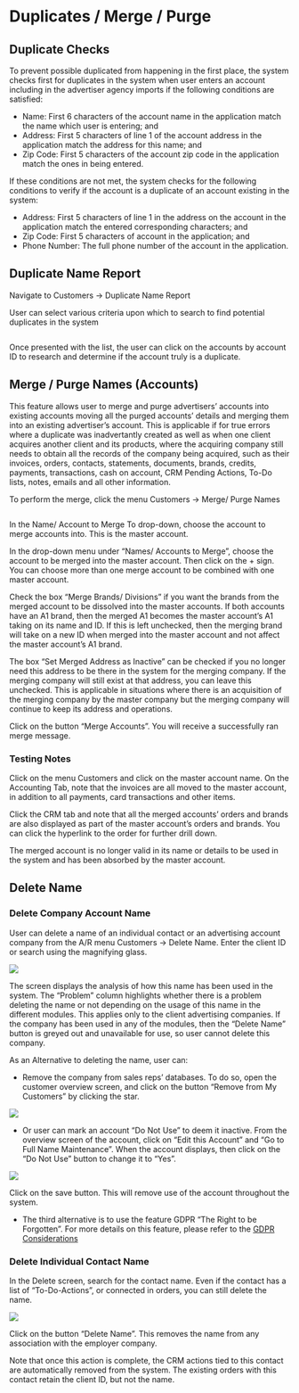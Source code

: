 # Duplicates / Merge / Purge

## Duplicate Checks

To prevent possible duplicated from happening in the first place, the system checks first for duplicates in the system when user enters an account including in the advertiser agency imports if the following conditions are satisfied:

* Name: First 6 characters of the account name in the application match the name which user is entering; and
* Address: First 5 characters of line 1 of the account address in the application match the address for this name; and
* Zip Code: First 5 characters of the account zip code in the application match the ones in being entered.

If these conditions are not met, the system checks for the following conditions to verify if the account is a duplicate of an account existing in the system:

* Address: First 5 characters of line 1 in the address on the account in the application match the entered corresponding characters; and
* Zip Code: First 5 characters of account in the application; and
* Phone Number: The full phone number of the account in the application.

## Duplicate Name Report

Navigate to Customers -> Duplicate Name Report

User can select various criteria upon which to search to find potential duplicates in the system

<figure><img src="../../../.gitbook/assets/image (1458).png" alt=""><figcaption></figcaption></figure>

Once presented with the list, the user can click on the accounts by account ID to research and determine if the account truly is a duplicate.

## Merge / Purge Names (Accounts)

This feature allows user to merge and purge advertisers’ accounts into existing accounts moving all the purged accounts’ details and merging them into an existing advertiser’s account. This is applicable if for true errors where a duplicate was inadvertantly created as well as when one client acquires another client and its products, where the acquiring company still needs to obtain all the records of the company being acquired, such as their invoices, orders, contacts, statements, documents, brands, credits, payments, transactions, cash on account, CRM Pending Actions, To-Do lists, notes, emails and all other information.

To perform the merge, click the menu Customers -> Merge/ Purge Names

<figure><img src="../../../.gitbook/assets/image (586).png" alt=""><figcaption></figcaption></figure>

In the Name/ Account to Merge To drop-down, choose the account to merge accounts into. This is the master account.

In the drop-down menu under “Names/ Accounts to Merge”, choose the account to be merged into the master account. Then click on the + sign. You can choose more than one merge account to be combined with one master account.

Check the box “Merge Brands/ Divisions” if you want the brands from the merged account to be dissolved into the master accounts. If both accounts have an A1 brand, then the merged A1 becomes the master account’s A1 taking on its name and ID. If this is left unchecked, then the merging brand will take on a new ID when merged into the master account and not affect the master account’s A1 brand.

The box “Set Merged Address as Inactive” can be checked if you no longer need this address to be there in the system for the merging company. If the merging company will still exist at that address, you can leave this unchecked. This is applicable in situations where there is an acquisition of the merging company by the master company but the merging company will continue to keep its address and operations.

Click on the button “Merge Accounts”. You will receive a successfully ran merge message.

### Testing Notes

Click on the menu Customers and click on the master account name. On the Accounting Tab, note that the invoices are all moved to the master account, in addition to all payments, card transactions and other items.

Click the CRM tab and note that all the merged accounts’ orders and brands are also displayed as part of the master account’s orders and brands. You can click the hyperlink to the order for further drill down.

The merged account is no longer valid in its name or details to be used in the system and has been absorbed by the master account.

## Delete Name

### Delete Company Account Name <a href="#_toc93343993" id="_toc93343993"></a>

User can delete a name of an individual contact or an advertising account company from the A/R menu Customers -> Delete Name. Enter the client ID or search using the magnifying glass.

![](<../../../.gitbook/assets/1 (92).png>)

The screen displays the analysis of how this name has been used in the system. The “Problem” column highlights whether there is a problem deleting the name or not depending on the usage of this name in the different modules. This applies only to the client advertising companies. If the company has been used in any of the modules, then the “Delete Name” button is greyed out and unavailable for use, so user cannot delete this company.

As an Alternative to deleting the name, user can:

* Remove the company from sales reps’ databases. To do so, open the customer overview screen, and click on the button “Remove from My Customers” by clicking the star.

![](<../../../.gitbook/assets/2 (48).png>)

* Or user can mark an account “Do Not Use” to deem it inactive. From the overview screen of the account, click on “Edit this Account” and “Go to Full Name Maintenance”. When the account displays, then click on the “Do Not Use” button to change it to “Yes”.

![](<../../../.gitbook/assets/3 (59).png>)

Click on the save button. This will remove use of the account throughout the system.

* The third alternative is to use the feature GDPR “The Right to be Forgotten”. For more details on this feature, please refer to the [GDPR Considerations](gdpr-considerations.md)

### Delete Individual Contact Name <a href="#_toc93343994" id="_toc93343994"></a>

In the Delete screen, search for the contact name. Even if the contact has a list of “To-Do-Actions”, or connected in orders, you can still delete the name.

![](<../../../.gitbook/assets/4 (48).png>)

Click on the button “Delete Name”. This removes the name from any association with the employer company.

Note that once this action is complete, the CRM actions tied to this contact are automatically removed from the system. The existing orders with this contact retain the client ID, but not the name.
